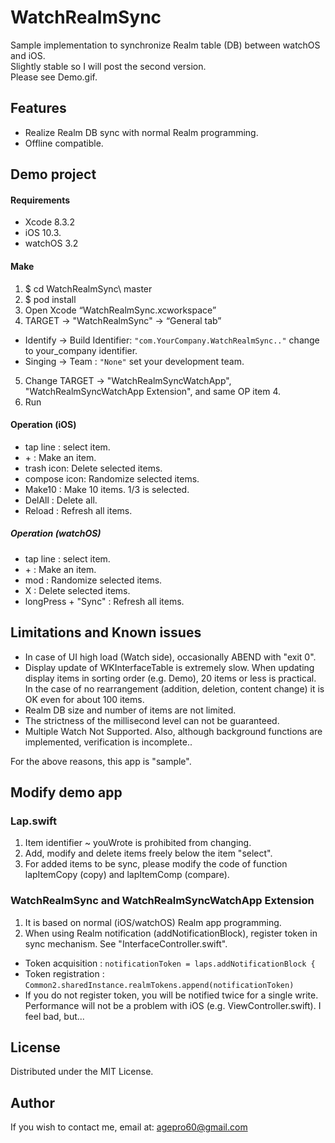 # WatchRealmSync
Sample implementation to synchronize Realm table (DB) between watchOS and iOS.  
Slightly stable so I will post the second version.  
Please see Demo.gif.

## Features
* Realize Realm DB sync with normal Realm programming.
* Offline compatible.

## Demo project

#### Requirements
* Xcode 8.3.2
* iOS 10.3.
* watchOS 3.2

#### Make
1. $ cd WatchRealmSync\ master
2. $ pod install
3. Open Xcode “WatchRealmSync.xcworkspace”
4. TARGET -> "WatchRealmSync" -> “General tab”
 * Identify -> Build Identifier: `"com.YourCompany.WatchRealmSync.."` change to your_company identifier.
 * Singing -> Team : `"None"` set your development team.
5. Change TARGET -> "WatchRealmSyncWatchApp", "WatchRealmSyncWatchApp Extension", and same OP item 4.
6. Run

#### Operation (iOS)
* tap line : select item.
* \+ : Make an item.
* trash icon: Delete selected items.
* compose icon: Randomize selected items.
* Make10 : Make 10 items. 1/3 is selected.
* DelAll : Delete all.
* Reload : Refresh all items.

##### Operation (watchOS)
* tap line : select item.
* \+ : Make an item.
* mod : Randomize selected items.
* X : Delete selected items.
* longPress + "Sync" : Refresh all items.

## Limitations and Known issues
* In case of UI high load (Watch side), occasionally ABEND with "exit 0".
* Display update of WKInterfaceTable is extremely slow. When updating display items in sorting order (e.g. Demo), 20 items or less is practical. In the case of no rearrangement (addition, deletion, content change) it is OK even for about 100 items.
* Realm DB size and number of items are not limited.
* The strictness of the millisecond level can not be guaranteed.
* Multiple Watch Not Supported. Also, although background functions are implemented, verification is incomplete..

For the above reasons, this app is "sample".

## Modify demo app
### Lap.swift
1. Item identifier ~ youWrote is prohibited from changing.
2. Add, modify and delete items freely below the item "select".
3. For added items to be sync, please modify the code of function lapItemCopy (copy) and lapItemComp (compare).

### WatchRealmSync and WatchRealmSyncWatchApp Extension
1. It is based on normal (iOS/watchOS) Realm app programming.
2. When using Realm notification (addNotificationBlock), register token in sync mechanism. See "InterfaceController.swift".
 * Token acquisition : `notificationToken = laps.addNotificationBlock {`
 * Token registration : `Common2.sharedInstance.realmTokens.append(notificationToken)`
 * If you do not register token, you will be notified twice for a single write. Performance will not be a problem with iOS (e.g. ViewController.swift). I feel bad, but...

## License
Distributed under the MIT License.

## Author
If you wish to contact me, email at: agepro60@gmail.com
